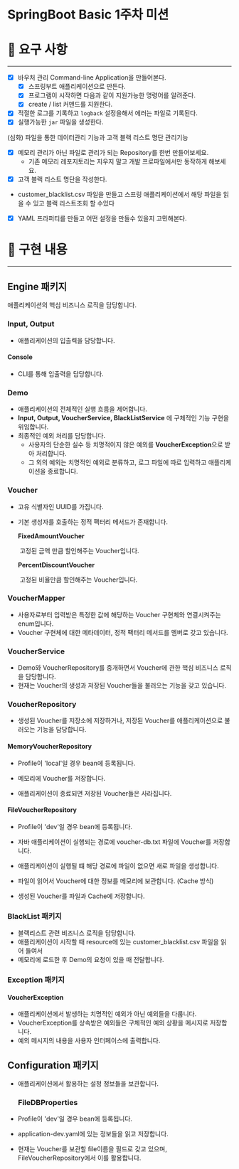 # SpringBoot Basic 1주차 미션

# 🚀 요구 사항

---

- [x]  바우처 관리 Command-line Application을 만들어본다.
    - [x]  스프링부트 애플리케이션으로 만든다.
    - [x]  프로그램이 시작하면 다음과 같이 지원가능한 명령어를 알려준다.
    - [x]  create / list 커맨드를 지원한다.
- [x]  적절한 로그를 기록하고 `logback` 설정을해서 에러는 파일로 기록된다.
- [x]  실행가능한 `jar` 파일을 생성한다.

(심화) 파일을 통한 데이터관리 기능과 고객 블랙 리스트 명단 관리기능

- [x]  메모리 관리가 아닌 파일로 관리가 되는 Repository를 한번 만들어보세요.
    - 기존 메모리 레포지토리는 지우지 말고 개발 프로파일에서만 동작하게 해보세요.
- [x]  고객 블랙 리스트 명단을 작성한다.
- customer_blacklist.csv 파일을 만들고 스프링 애플리케이션에서 해당 파일을 읽을 수 있고 블랙 리스트조회 할 수있다
- [x]  YAML 프라퍼티를 만들고 어떤 설정을 만들수 있을지 고민해본다.

# 🚀 구현 내용

---

## Engine 패키지

애플리케이션의 핵심 비즈니스 로직을 담당합니다.

### Input, Output

* 애플리케이션의 입출력을 담당합니다.

#### Console

* CLI를 통해 입출력을 담당합니다.

### Demo

* 애플리케이션의 전체적인 실행 흐름을 제어합니다.
* **Input, Output, VoucherService, BlackListService** 에 구체적인 기능 구현을 위임합니다.
* 최종적인 예외 처리를 담당합니다.
    * 사용자의 단순한 실수 등 치명적이지 않은 예외를 **VoucherException**으로 받아 처리합니다.
    * 그 외의 예외는 치명적인 예외로 분류하고, 로그 파일에 따로 입력하고 애플리케이션을 종료합니다.

### Voucher

* 고유 식별자인 UUID를 가집니다.

* 기본 생성자를 호출하는 정적 팩터리 메서드가 존재합니다.

  **FixedAmountVoucher**

  ​ 고정된 금액 만큼 할인해주는 Voucher입니다.

  **PercentDiscountVoucher**

  ​ 고정된 비율만큼 할인해주는 Voucher입니다.

### VoucherMapper

* 사용자로부터 입력받은 특정한 값에 해당하는 Voucher 구현체와 연결시켜주는 enum입니다.
* Voucher 구현체에 대한 메타데이터, 정적 팩터리 메서드를 멤버로 갖고 있습니다.

### VoucherService

* Demo와 VoucherRepository를 중개하면서 Voucher에 관한 핵심 비즈니스 로직을 담당합니다.
* 현재는 Voucher의 생성과 저장된 Voucher들을 불러오는 기능을 갖고 있습니다.

### VoucherRepository

* 생성된 Voucher를 저장소에 저장하거나, 저장된 Voucher를 애플리케이션으로 불러오는 기능을 담당합니다.

#### MemoryVoucherRepository

* Profile이 'local'일 경우 bean에 등록됩니다.

* 메모리에 Voucher를 저장합니다.
* 애플리케이션이 종료되면 저장된 Voucher들은 사라집니다.

#### FileVoucherRepository

* Profile이 'dev'일 경우 bean에 등록됩니다.

* 자바 애플리케이션이 실행되는 경로에 voucher-db.txt 파일에 Voucher를 저장합니다.
* 애플리케이션이 실행될 떄 해당 경로에 파일이 없으면 새로 파일을 생성합니다.
* 파일이 읽어서 Voucher에 대한 정보를 메모리에 보관합니다. (Cache 방식)
* 생성된 Voucher를 파일과 Cache에 저장합니다.

### BlackList 패키지

* 블랙리스트 관련 비즈니스 로직을 담당합니다.
* 애플리케이션이 시작할 때 resource에 있는 customer_blacklist.csv 파일을 읽어 들여서
* 메모리에 로드한 후 Demo의 요청이 있을 때 전달합니다.

### Exception 패키지

#### VoucherException

* 애플리케이션에서 발생하는 치명적인 예외가 아닌 예외들을 다룹니다.
* VoucherException를 상속받은 예외들은 구체적인 예외 상황을 메시지로 저장합니다.
* 예외 메시지의 내용을 사용자 인터페이스에 출력합니다.

## Configuration 패키지

* 애플리케이션에서 활용하는 설정 정보들을 보관합니다.

  ### FileDBProperties

* Profile이 'dev'일 경우 bean에 등록됩니다.
* application-dev.yaml에 있는 정보들을 읽고 저장합니다.
* 현재는 Voucher를 보관할 file이름을 필드로 갖고 있으며, FileVoucherRepository에서 이를 활용합니다.

##  









